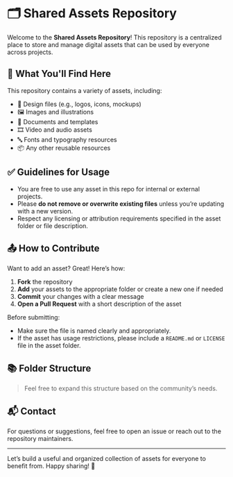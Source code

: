 # 🗂️ Shared Assets Repository

Welcome to the **Shared Assets Repository**! This repository is a centralized place to store and manage digital assets that can be used by everyone across projects.

## 📁 What You'll Find Here

This repository contains a variety of assets, including:

- 🎨 Design files (e.g., logos, icons, mockups)
- 🖼️ Images and illustrations
- 📄 Documents and templates
- 🎞️ Video and audio assets
- 🔤 Fonts and typography resources
- 📦 Any other reusable resources

## ✅ Guidelines for Usage

- You are free to use any asset in this repo for internal or external projects.
- Please **do not remove or overwrite existing files** unless you’re updating with a new version.
- Respect any licensing or attribution requirements specified in the asset folder or file description.

## 📤 How to Contribute

Want to add an asset? Great! Here’s how:

1. **Fork** the repository
2. **Add** your assets to the appropriate folder or create a new one if needed
3. **Commit** your changes with a clear message
4. **Open a Pull Request** with a short description of the asset

Before submitting:
- Make sure the file is named clearly and appropriately.
- If the asset has usage restrictions, please include a `README.md` or `LICENSE` file in the asset folder.

## 📚 Folder Structure


> Feel free to expand this structure based on the community’s needs.

## 📬 Contact

For questions or suggestions, feel free to open an issue or reach out to the repository maintainers.

---

Let’s build a useful and organized collection of assets for everyone to benefit from. Happy sharing! 🚀

